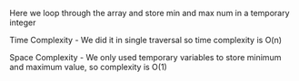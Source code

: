 Here we loop through the array and store min and max num in a temporary integer

Time Complexity - 
    We did it in single traversal so time complexity is O(n)

Space Complexity - 
    We only used temporary variables to store minimum and maximum value, so complexity is O(1)
